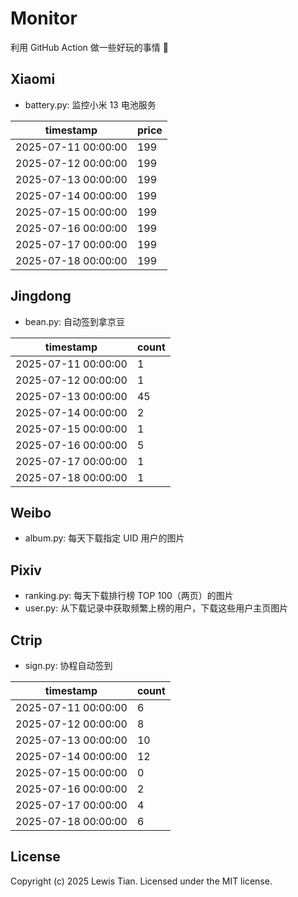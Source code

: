 # Monitor

利用 GitHub Action 做一些好玩的事情 🤣

## Xiaomi

- battery.py: 监控小米 13 电池服务

<!-- xiaomi13battery-start -->

| timestamp | price |
| --- | --- |
| 2025-07-11 00:00:00 | 199 |
| 2025-07-12 00:00:00 | 199 |
| 2025-07-13 00:00:00 | 199 |
| 2025-07-14 00:00:00 | 199 |
| 2025-07-15 00:00:00 | 199 |
| 2025-07-16 00:00:00 | 199 |
| 2025-07-17 00:00:00 | 199 |
| 2025-07-18 00:00:00 | 199 |

<!-- xiaomi13battery-end -->

## Jingdong

- bean.py: 自动签到拿京豆

<!-- jingdongbean-start -->

| timestamp | count |
| --- | --- |
| 2025-07-11 00:00:00 | 1 |
| 2025-07-12 00:00:00 | 1 |
| 2025-07-13 00:00:00 | 45 |
| 2025-07-14 00:00:00 | 2 |
| 2025-07-15 00:00:00 | 1 |
| 2025-07-16 00:00:00 | 5 |
| 2025-07-17 00:00:00 | 1 |
| 2025-07-18 00:00:00 | 1 |

<!-- jingdongbean-end -->

## Weibo

- album.py: 每天下载指定 UID 用户的图片

## Pixiv

- ranking.py: 每天下载排行榜 TOP 100（两页）的图片
- user.py: 从下载记录中获取频繁上榜的用户，下载这些用户主页图片

## Ctrip

- sign.py: 协程自动签到

<!-- ctrip_sign-start -->

| timestamp | count |
| --- | --- |
| 2025-07-11 00:00:00 | 6 |
| 2025-07-12 00:00:00 | 8 |
| 2025-07-13 00:00:00 | 10 |
| 2025-07-14 00:00:00 | 12 |
| 2025-07-15 00:00:00 | 0 |
| 2025-07-16 00:00:00 | 2 |
| 2025-07-17 00:00:00 | 4 |
| 2025-07-18 00:00:00 | 6 |

<!-- ctrip_sign-end -->

## License

Copyright (c) 2025 Lewis Tian. Licensed under the MIT license.
